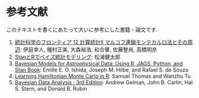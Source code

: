 # 参考文献

このテキストを書くにあたって大いに参考にした書籍・論文です.

1. [統計科学のフロンティア 12 計算統計II マルコフ連鎖モンテカルロ法とその周辺](https://www.amazon.co.jp/dp/400730789X): 伊庭幸人, 種村正美, 大森裕浩, 和合肇, 佐藤整尚, 高橋明彦
1. [StanとRでベイズ統計モデリング](https://www.amazon.co.jp/dp/4320112423): 松浦健太郎
1. [Bayesian Models for Astrophysical Data: Using R, JAGS, Python, and Stan
Book](https://www.amazon.co.jp/dp/1107133084): Emille E. O. Ishida, Joseph M. Hilbe, and Rafael S. de Souza
1. [Learning Hamiltonian Monte Carlo in R](https://arxiv.org/abs/2006.16194): Samuel Thomas and Wanzhu Tu
1. [Bayesian Data Analysis : 3rd Edition](http://www.stat.columbia.edu/~gelman/book/): Andrew Gelman, John B. Carlin, Hal S. Stern, and Donald B. Rubin
